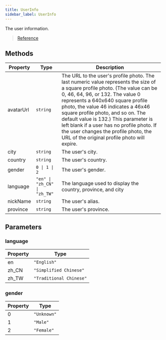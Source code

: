 ```yaml
---
title: UserInfo
sidebar_label: UserInfo
---
```


The user information.

> [Reference](https://developers.weixin.qq.com/miniprogram/en/dev/api/open-api/user-info/UserInfo.html)

## Methods

<table>
  <thead>
    <tr>
      <th>Property</th>
      <th>Type</th>
      <th>Description</th>
    </tr>
  </thead>
  <tbody>
    <tr>
      <td>avatarUrl</td>
      <td><code>string</code></td>
      <td>The URL to the user's profile photo. The last numeric value represents the size of a square profile photo. (The value can be 0, 46, 64, 96, or 132. The value 0 represents a 640x640 square profile photo, the value 46 indicates a 46x46 square profile photo, and so on. The default value is 132.) This parameter is left blank if a user has no profile photo. If the user changes the profile photo, the URL of the original profile photo will expire.</td>
    </tr>
    <tr>
      <td>city</td>
      <td><code>string</code></td>
      <td>The user's city.</td>
    </tr>
    <tr>
      <td>country</td>
      <td><code>string</code></td>
      <td>The user's country.</td>
    </tr>
    <tr>
      <td>gender</td>
      <td><code>0 | 1 | 2</code></td>
      <td>The user's gender.</td>
    </tr>
    <tr>
      <td>language</td>
      <td><code>&quot;en&quot; | &quot;zh_CN&quot; | &quot;zh_TW&quot;</code></td>
      <td>The language used to display the country, province, and city</td>
    </tr>
    <tr>
      <td>nickName</td>
      <td><code>string</code></td>
      <td>The user's alias.</td>
    </tr>
    <tr>
      <td>province</td>
      <td><code>string</code></td>
      <td>The user's province.</td>
    </tr>
  </tbody>
</table>

## Parameters

### language

<table>
  <thead>
    <tr>
      <th>Property</th>
      <th>Type</th>
    </tr>
  </thead>
  <tbody>
    <tr>
      <td>en</td>
      <td><code>&quot;English&quot;</code></td>
    </tr>
    <tr>
      <td>zh_CN</td>
      <td><code>&quot;Simplified Chinese&quot;</code></td>
    </tr>
    <tr>
      <td>zh_TW</td>
      <td><code>&quot;Traditional Chinese&quot;</code></td>
    </tr>
  </tbody>
</table>

### gender

<table>
  <thead>
    <tr>
      <th>Property</th>
      <th>Type</th>
    </tr>
  </thead>
  <tbody>
    <tr>
      <td>0</td>
      <td><code>&quot;Unknown&quot;</code></td>
    </tr>
    <tr>
      <td>1</td>
      <td><code>&quot;Male&quot;</code></td>
    </tr>
    <tr>
      <td>2</td>
      <td><code>&quot;Female&quot;</code></td>
    </tr>
  </tbody>
</table>
